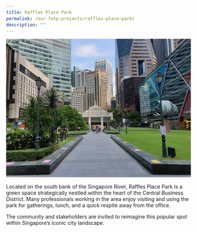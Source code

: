 ```yaml
---
title: Raffles Place Park
permalink: /our-fotp-projects/raffles-place-park/
description: ""
---
```

![Alt text for image on Isomer site](/images/RPP.jpg)

Located on the south bank of the Singapore River, Raffles Place Park is a green space strategically nestled within the heart of the Central Business District. Many professionals working in the area enjoy visiting and using the park for gatherings, lunch, and a quick respite away from the office. 

The community and stakeholders are invited to reimagine this popular spot within Singapore’s iconic city landscape.